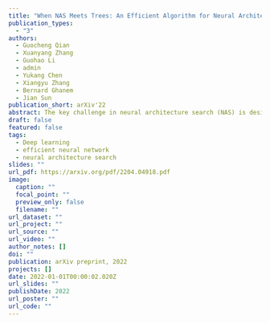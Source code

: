 ```yaml
---
title: "When NAS Meets Trees: An Efficient Algorithm for Neural Architecture Search"
publication_types:
  - "3"
authors:
  - Guocheng Qian
  - Xuanyang Zhang
  - Guohao Li
  - admin
  - Yukang Chen
  - Xiangyu Zhang
  - Bernard Ghanem
  - Jian Sun
publication_short: arXiv'22
abstract: The key challenge in neural architecture search (NAS) is designing how to explore wisely in the huge search space. We propose a new NAS method called TNAS (NAS with trees), which improves search efficiency by exploring only a small number of architectures while also achieving a higher search accuracy. TNAS introduces an architecture tree and a binary operation tree, to factorize the search space and substantially reduce the exploration size. TNAS performs a modified bi-level Breadth-First Search in the proposed trees to discover a high-performance architecture. Impressively, TNAS finds the global optimal architecture on CIFAR-10 with test accuracy of 94.37\% in four GPU hours in NAS-Bench-201. The average test accuracy is 94.35\%, which outperforms the state-of-the-art. 
draft: false
featured: false
tags:
  - Deep learning
  - efficient neural network
  - neural architecture search
slides: ""
url_pdf: https://arxiv.org/pdf/2204.04918.pdf
image:
  caption: ""
  focal_point: ""
  preview_only: false
  filename: ""
url_dataset: ""
url_project: ""
url_source: ""
url_video: ""
author_notes: []
doi: ""
publication: arXiv preprint, 2022
projects: []
date: 2022-01-01T00:00:02.020Z
url_slides: ""
publishDate: 2022
url_poster: ""
url_code: ""
---
```

